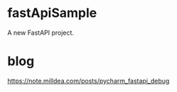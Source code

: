# fastApiSample
A new FastAPI project.

# blog

https://note.milldea.com/posts/pycharm_fastapi_debug